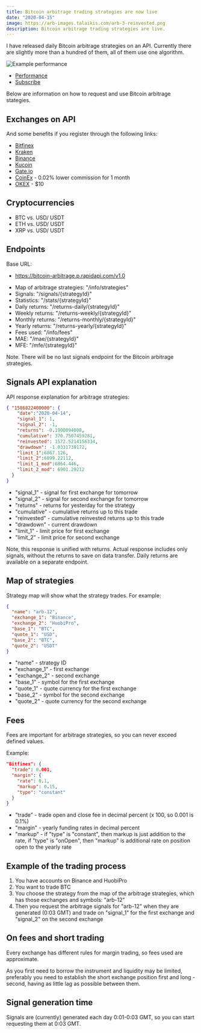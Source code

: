 ```yaml
---
title: Bitcoin arbitrage trading strategies are now live
date: "2020-04-15"
image: https://arb-images.talaikis.com/arb-3-reinvested.png
description: Bitcoin arbitrage trading strategies are live.
---
```


I have released daily Bitcoin arbitrage strategies on an API. Currently there are slightly more than a hundred of them, all of them use one algorithm.

![Example performance](https://arb-images.talaikis.com/arb-3-reinvested.png "Example performance")

- [Performance](/arbitrage-performance)
- [Subscribe](https://rapidapi.com/talaikis.tadas/api/bitcoin-arbitrage/pricing)

Below are information on how to request and use Bitcoin arbitrage stategies.

## Exchanges on API

And some benefits if you register through the following links:

- [Bitfinex](https://www.bitfinex.com/?refcode=yCM0z_QCi)
- [Kraken](https://www.kraken.com/)
- [Binance](https://www.binance.com/)
- [Kucoin](https://www.kucoin.com/?rcode=JhPJxv)
- [Gate.io](https://www.gate.io/ref/2867373)
- [CoinEx](https://www.coinex.com/register?refer_code=n68zq) - 0.02% lower commission for 1 month
- [OKEX](https://www.okex.com/join/1899267) - $10

## Cryptocurrencies

- BTC vs. USD/ USDT
- ETH vs. USD/ USDT
- XRP vs. USD/ USDT

## Endpoints

Base URL:

- https://bitcoin-arbitrage.p.rapidapi.com/v1.0

* Map of arbitrage strategies: "/info/strategies"
* Signals: "/signals/{strategyId}"
* Statistics: "/stats/{strategyId}"
* Daily returns: "/returns-daily/{strategyId}"
* Weekly returns: "/returns-weekly/{strategyId}"
* Monthly returns: "/returns-monthly/{strategyId}"
* Yearly returns: "/returns-yearly/{strategyId}"
* Fees used: "/info/fees"
* MAE: "/mae/{strategyId}"
* MFE: "/mfe/{strategyId}"

Note. There will be no last signals endpoint for the Bitcoin arbitrage strategies.

## Signals API explanation

API response explanation for arbitrage strategies:

```json
{ "1586822400000": {
    "date":"2020-04-14",
    "signal_1": 1,
    "signal_2": -1,
    "returns": -0.1900094008,
    "cumulative": 370.7507459281,
    "reinvested": 1572.5214156334,
    "drawdown": -1.0331739172,
    "limit_1":6867.126,
    "limit_2":6899.22112,
    "limit_1_mod":6864.446,
    "limit_2_mod": 6901.29212
  }
}
```

* "signal_1" - signal for first exchange for tomorrow
* "signal_2" - signal for second exchange for tomorrow
* "returns" - returns for yesterday for the strategy
* "cumulative" - cumulative returns up to this trade
* "reinvested" - cumulative reinvested returns up to this trade
* "drawdown" - current drawdown
* "limit_1" - limit price for first exchange
* "limit_2" - limit price for second exchange

Note, this response is unified with returns. Actual response includes only signals, without the returns to save on data transfer. Daily returns are available on a separate endpoint.

## Map of strategies

Strategy map will show what the strategy trades. For example:

```json
{
  "name": "arb-12",
  "exchange_1": "Binance",
  "exchange_2": "HuobiPro",
  "base_1": "BTC",
  "quote_1": "USD",
  "base_2": "BTC",
  "quote_2": "USDT"
}
```

* "name" - strategy ID
* "exchange_1" - first exchange
* "exchange_2" - second exchange
* "base_1" - symbol for the first exchange 
* "quote_1" - quote currency for the first exchange 
* "base_2" - symbol for the second exchange 
* "quote_2" - quote currency for the second exchange 

## Fees

Fees are important for arbitrage strategies, so you can never exceed defined values.

Example:

```json
"Bitfinex": {
  "trade": 0.001,
  "margin": {
    "rate": 0.1,
    "markup": 0.15,
    "type": "constant"
  }
}
```

* "trade" - trade open and close fee in decimal percent (x 100, so 0.001 is 0.1%)
* "margin" - yearly funding rates in decimal percent
* "markup" - if "type" is "constant", then markup is just addition to the rate, if "type" is "onOpen", then "markup" is additional rate on position open to the yearly rate

## Example of the trading process

1. You have accounts on Binance and HuobiPro
2. You want to trade BTC
3. You choose the strategy from the map of the arbitrage strategies, which has those exchanges and symbols: "arb-12"
4. Then you request the arbitrage signals for "arb-12" when they are generated (0:03 GMT) and trade on "signal_1" for the first exchange and "signal_2" on the second exchange

## On fees and short trading

Every exchange has different rules for margin trading, so fees used are approximate.

As you first need to borrow the instrument and liquidity may be limited, preferably you need to establish the short exchange position first and long - second, having as little lag as possible between them.

## Signal generation time

Signals are (currently) generated each day 0:01-0:03 GMT, so you can start requesting them at 0:03 GMT.
